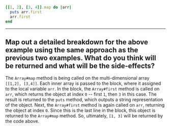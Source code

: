 ```ruby
[[1, 2], [3, 4]].map do |arr|
  puts arr.first
  arr.first
end
```
---
Map out a detailed breakdown for the above example using the same approach as the previous two examples. What do you think will be returned and what will be the side-effects?
---
The `Array#map` method is being called on the multi-dimensional array `[[1,2], [3,4]]`. Each inner array is passed to the block, where it assigned to the local variable `arr`. In the block, the `Array#first` method is called on `arr`, which returns the object at index `0` -- first `1`, then `3` in this case. The result is returned to the `puts` method, which outputs a string representation of the object. Next, the `Array#first` method is again called on `arr`, returning the object at index `0`. Since this is the last line in the block, this object is returned to the `Array#map` method. So, ultimately, `[1, 3]` will be returned by the code above.
